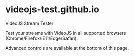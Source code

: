 # videojs-test.github.io
VideoJS Stream Tester

Test your streams with VideoJS in all supported browsers (Chrome/Firefox/IE11/Edge/Safari).

Advanced controls are available at the bottom of this page.
